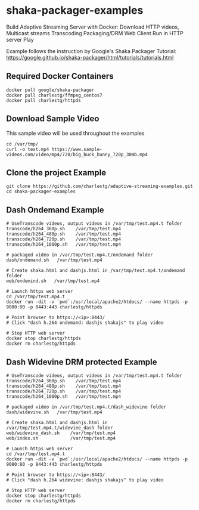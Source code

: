 # shaka-packager-examples
Build Adaptive Streaming Server with Docker:
    Download HTTP videos, Multicast streams
    Transcoding
    Packaging/DRM
    Web Client
    Run in HTTP server
    Play

Example follows the instruction by Google's Shaka Packager Tutorial: https://google.github.io/shaka-packager/html/tutorials/tutorials.html

## Required Docker Containers
```
docker pull google/shaka-packager
docker pull charlestg/ffmpeg_centos7
docker pull charlestg/httpds
```


## Download Sample Video

This sample video will be used throughout the examples

```
cd /var/tmp/
curl -o test.mp4 https://www.sample-videos.com/video/mp4/720/big_buck_bunny_720p_30mb.mp4
```

## Clone the project Example

```
git clone https://github.com/charlestg/adaptive-streaming-examples.git
cd shaka-packager-examples

```

## Dash Ondemand Example

```
# UseTranscode videos, output videos in /var/tmp/test.mp4.t folder
transcode/h264_360p.sh    /var/tmp/test.mp4
transcode/h264_480p.sh    /var/tmp/test.mp4
transcode/h264_720p.sh    /var/tmp/test.mp4
transcode/h264_1080p.sh   /var/tmp/test.mp4

# packaged video in /var/tmp/test.mp4.t/ondemand folder
dash/ondemand.sh   /var/tmp/test.mp4

# Create shaka.html and dashjs.html in /var/tmp/test.mp4.t/ondemand folder
web/ondemind.sh   /var/tmp/test.mp4

# Launch https web server
cd /var/tmp/test.mp4.t
docker run -dit -v `pwd`:/usr/local/apache2/htdocs/ --name httpds -p 9080:80 -p 8443:443 charlestg/httpds

# Point browser to https://<ip>:8443/
# Click "dash h.264 ondemand: dashjs shakajs" to play video

# Stop HTTP web server
docker stop charlestg/httpds
docker rm charlestg/httpds    
```

## Dash Widevine DRM protected Example

```
# UseTranscode videos, output videos in /var/tmp/test.mp4.t folder
transcode/h264_360p.sh    /var/tmp/test.mp4
transcode/h264_480p.sh    /var/tmp/test.mp4
transcode/h264_720p.sh    /var/tmp/test.mp4
transcode/h264_1080p.sh   /var/tmp/test.mp4

# packaged video in /var/tmp/test.mp4.t/dash_widevine folder
dash/widevine.sh   /var/tmp/test.mp4

# Create shaka.html and dashjs.html in /var/tmp/test.mp4.t/widevine_dash folder
web/widevine_dash.sh    /var/tmp/test.mp4
web/index.sh            /var/tmp/test.mp4

# Launch https web server
cd /var/tmp/test.mp4.t
docker run -dit -v `pwd`:/usr/local/apache2/htdocs/ --name httpds -p 9080:80 -p 8443:443 charlestg/httpds

# Point browser to https://<ip>:8443/
# Click "dash h.264 widevine: dashjs shakajs" to play video

# Stop HTTP web server
docker stop charlestg/httpds
docker rm charlestg/httpds 
```
